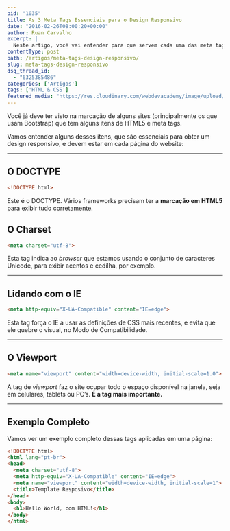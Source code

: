 ```yaml
---
pid: "1035"
title: As 3 Meta Tags Essenciais para o Design Responsivo
date: "2016-02-26T08:00:20+00:00"
author: Ruan Carvalho
excerpt: |
  Neste artigo, você vai entender para que servem cada uma das meta tags que são usadas em páginas com design responsivo, principalmente a de viewport.
contentType: post
path: /artigos/meta-tags-design-responsivo/
slug: meta-tags-design-responsivo
dsq_thread_id:
  - "6325385486"
categories: ['Artigos']
tags: ['HTML & CSS']
featured_media: "https://res.cloudinary.com/webdevacademy/image/upload/v1556582305/featured/wda-placeholder.jpg"
---
```

Você já deve ter visto na marcação de alguns sites (principalmente os que usam Bootstrap) que tem alguns itens de HTML5 e meta tags.

Vamos entender alguns desses itens, que são essenciais para obter um design responsivo, e devem estar em cada página do website:

* * *

## O DOCTYPE

```html
<!DOCTYPE html>
```

Este é o DOCTYPE. Vários frameworks precisam ter a **marcação em HTML5** para exibir tudo corretamente.

## O Charset

```html
<meta charset="utf-8">
```

Esta tag indica ao _browser_ que estamos usando o conjunto de caracteres Unicode, para exibir acentos e cedilha, por exemplo.

* * *

## Lidando com o IE

```html
<meta http-equiv="X-UA-Compatible" content="IE=edge">
```

Esta tag força o IE a usar as definições de CSS mais recentes, e evita que ele quebre o visual, no Modo de Compatibilidade.

* * *

## O Viewport

```html
<meta name="viewport" content="width=device-width, initial-scale=1.0">
```

A tag de _viewport_ faz o site ocupar todo o espaço disponível na janela, seja em celulares, tablets ou PC’s. **É a tag mais importante.**

* * *

## Exemplo Completo

Vamos ver um exemplo completo dessas tags aplicadas em uma página:

```html
<!DOCTYPE html>
<html lang="pt-br">
<head>
  <meta charset="utf-8">
  <meta http-equiv="X-UA-Compatible" content="IE=edge">
  <meta name="viewport" content="width=device-width, initial-scale=1">	  
  <title>Template Resposivo</title>
</head>
<body>
  <h1>Hello World, com HTML!</h1>
</body>
</html>
```